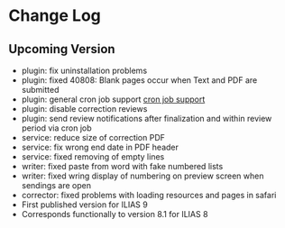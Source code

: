 # Change Log

## Upcoming Version
- plugin: fix uninstallation problems
- plugin: fixed 40808: Blank pages occur when Text and PDF are submitted
- plugin: general cron job support [cron job support](https://github.com/EDUTIEK/LongEssayAssessmentCron/)
- plugin: disable correction reviews
- plugin: send review notifications after finalization and within review period via cron job
- service: reduce size of correction PDF
- service: fix wrong end date in PDF header
- service: fixed removing of empty lines
- writer: fixed paste from word with fake numbered lists
- writer: fixed wring display of numbering on preview screen when sendings are open
- corrector: fixed problems with loading resources and pages in safari
- First published version for ILIAS 9
- Corresponds functionally to version 8.1 for ILIAS 8